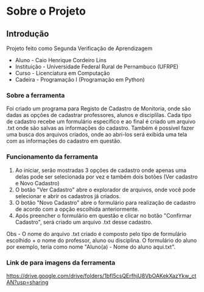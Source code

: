 # Sobre o Projeto
## Introdução

Projeto feito como Segunda Verificação de Aprendizagem
 - Aluno - Caio Henrique Cordeiro Lins
 - Instituição - Universidade Federal Rural de Pernambuco (UFRPE)
 - Curso - Licenciatura em Computação
 - Cadeira - Programação I (Programação em Python)

### Sobre a ferramenta

Foi criado um programa para Registo de Cadastro de Monitoria, onde são dadas as opções de cadastrar professores, alunos e disciplilas. Cada tipo de cadastro recebe um formulário específico e ao final é criado um arquivo .txt onde são salvas as informações do cadastro.
Também é possível fazer uma busca dos arquivos criados, onde ao abri-los será exibida uma tela com as informações do cadastro em questão.

### Funcionamento da ferramenta

1. Ao iniciar, serão mostradas 3 opções de cadastro onde apenas uma delas pode ser selecionada por vez e também dois botões (Ver cadastro e Novo Cadastro)
2. O botão "Ver Cadastro" abre o explorador de arquivos, onde você pode selecionar e abrir os cadastros já criados.
3. O botão "Novo Cadastro" abre o formulário para realização de cadastro de acordo com a opção escolhida anteriormente.
4. Após preencher o formulário em questão e clicar no botão "Confirmar Cadastro", será criado um arquivo .txt desse cadastro.

Obs - O nome do arquivo .txt criado é composto pelo tipo de formulário escolhido + o nome do professor, aluno ou disciplina. O formulário do aluno por exemplo, teria como nome "Aluno(a) - Nome do aluno aqui.txt".

### Link de para imagens da ferramenta

https://drive.google.com/drive/folders/1bfl5csQErfhjU8VbOAKekXazYkw_ctAN?usp=sharing